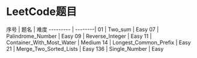 LeetCode题目
===

序号  | 题名 | 难度
--------- | --------|
01  | Two_sum | Easy
07  | Palindrome_Number | Easy
09  | Reverse_Integer | Easy
11  | Container_With_Most_Water | Medium
14  | Longest_Common_Prefix | Easy
21  | Merge_Two_Sorted_Lists | Easy
136  | Single_Number | Easy
